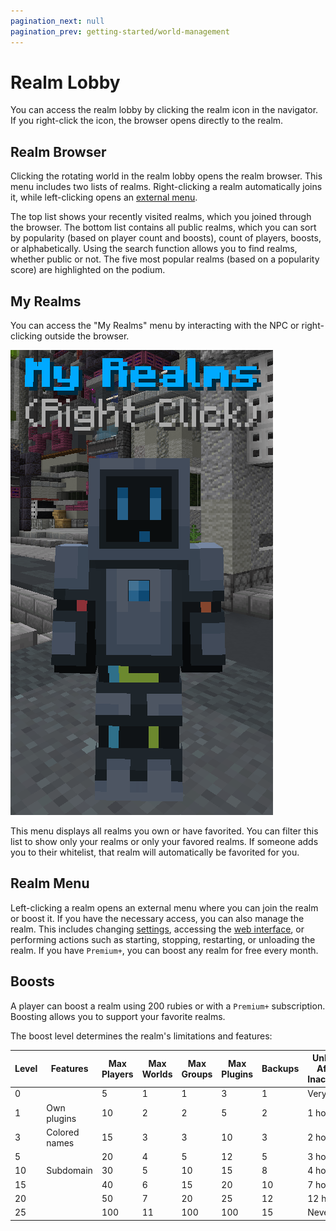 ```yaml
---
pagination_next: null  
pagination_prev: getting-started/world-management
---
```


# Realm Lobby

You can access the realm lobby by clicking the realm icon in the navigator. If you right-click the icon, the browser opens directly to the realm.

## Realm Browser

Clicking the rotating world in the realm lobby opens the realm browser. This menu includes two lists of realms. Right-clicking a realm automatically joins it, while left-clicking opens an [external menu](#realm-menu).

The top list shows your recently visited realms, which you joined through the browser. The bottom list contains all public realms, which you can sort by popularity (based on player count and boosts), count of players, boosts, or alphabetically. Using the search function allows you to find realms, whether public or not. The five most popular realms (based on a popularity score) are highlighted on the podium.

## My Realms

You can access the "My Realms" menu by interacting with the NPC or right-clicking outside the browser.

![My realms npc](../../static/img/en/getting-started/npc.png)

This menu displays all realms you own or have favorited. You can filter this list to show only your realms or only your favored realms. If someone adds you to their whitelist, that realm will automatically be favorited for you.

## Realm Menu

Left-clicking a realm opens an external menu where you can join the realm or boost it. If you have the necessary access, you can also manage the realm. This includes changing [settings](./settings), accessing the [web interface](../web-interface), or performing actions such as starting, stopping, restarting, or unloading the realm.
If you have `Premium+`, you can boost any realm for free every month.

## Boosts

A player can boost a realm using 200 rubies or with a `Premium+` subscription. Boosting allows you to support your favorite realms.

The boost level determines the realm's limitations and features:

| Level | Features      | Max Players | Max Worlds | Max Groups | Max Plugins | Backups | Unload After Inactivity | RAM (GB) | Disk (GB) |
|-------|---------------|-------------|------------|------------|-------------|---------|-------------------------|----------|-----------|
| 0     |               | 5           | 1          | 1          | 3           | 1       | Very fast               | 2        | 2         |
| 1     | Own plugins   | 10          | 2          | 2          | 5           | 2       | 1 hour                  | 3        | 4         |
| 3     | Colored names | 15          | 3          | 3          | 10          | 3       | 2 hours                 | 4        | 6         |
| 5     |               | 20          | 4          | 5          | 12          | 5       | 3 hours                 | 5        | 8         |
| 10    | Subdomain     | 30          | 5          | 10         | 15          | 8       | 4 hours                 | 6        | 15        |
| 15    |               | 40          | 6          | 15         | 20          | 10      | 7 hours                 | 8        | 20        |
| 20    |               | 50          | 7          | 20         | 25          | 12      | 12 hours                | 10       | 30        |
| 25    |               | 100         | 11         | 100        | 100         | 15      | Never                   | 14       | 50        |